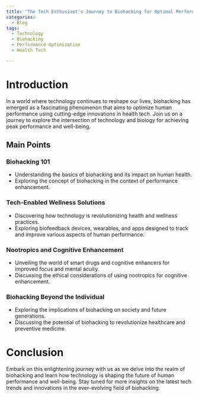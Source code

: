 ```yaml
---
title: "The Tech Enthusiast's Journey to Biohacking for Optimal Performance"
categories:
  - Blog
tags:
  - Technology
  - Biohacking
  - Performance Optimization
  - Health Tech

---
```


# Introduction
In a world where technology continues to reshape our lives, biohacking has emerged as a fascinating phenomenon that aims to optimize human performance using cutting-edge innovations in health tech. Join us on a journey to explore the intersection of technology and biology for achieving peak performance and well-being.

## Main Points

### Biohacking 101
- Understanding the basics of biohacking and its impact on human health.
- Exploring the concept of biohacking in the context of performance enhancement.

### Tech-Enabled Wellness Solutions
- Discovering how technology is revolutionizing health and wellness practices.
- Exploring biofeedback devices, wearables, and apps designed to track and improve various aspects of human performance.

### Nootropics and Cognitive Enhancement
- Unveiling the world of smart drugs and cognitive enhancers for improved focus and mental acuity.
- Discussing the ethical considerations of using nootropics for cognitive enhancement.

### Biohacking Beyond the Individual
- Exploring the implications of biohacking on society and future generations.
- Discussing the potential of biohacking to revolutionize healthcare and preventive medicine.

# Conclusion
Embark on this enlightening journey with us as we delve into the realm of biohacking and learn how technology is shaping the future of human performance and well-being. Stay tuned for more insights on the latest tech trends and innovations in the ever-evolving field of biohacking.